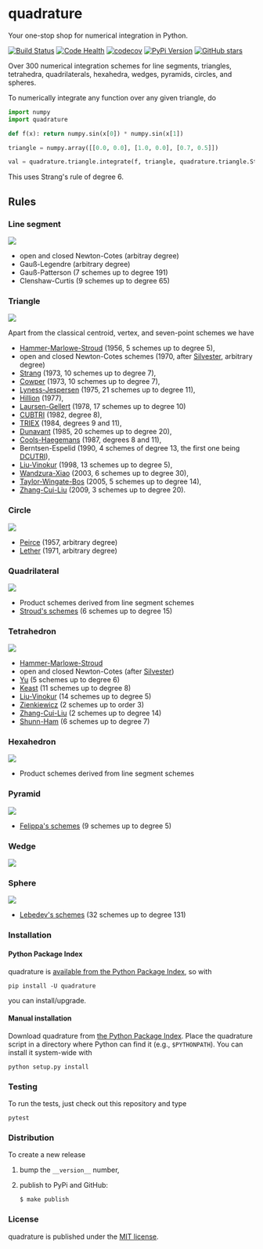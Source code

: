 # quadrature

Your one-stop shop for numerical integration in Python.

[![Build Status](https://travis-ci.org/nschloe/quadrature.svg?branch=master)](https://travis-ci.org/nschloe/quadrature)
[![Code Health](https://landscape.io/github/nschloe/quadrature/master/landscape.png)](https://landscape.io/github/nschloe/quadrature/master)
[![codecov](https://codecov.io/gh/nschloe/quadrature/branch/master/graph/badge.svg)](https://codecov.io/gh/nschloe/quadrature)
[![PyPi Version](https://img.shields.io/pypi/v/quadrature.svg)](https://pypi.python.org/pypi/quadrature)
[![GitHub stars](https://img.shields.io/github/stars/nschloe/quadrature.svg?style=social&label=Star&maxAge=2592000)](https://github.com/nschloe/quadrature)

Over 300 numerical integration schemes for line segments, triangles, tetrahedra,
quadrilaterals, hexahedra, wedges, pyramids, circles, and spheres.

To numerically integrate any function over any given triangle, do
```python
import numpy
import quadrature

def f(x): return numpy.sin(x[0]) * numpy.sin(x[1])

triangle = numpy.array([[0.0, 0.0], [1.0, 0.0], [0.7, 0.5]])

val = quadrature.triangle.integrate(f, triangle, quadrature.triangle.Strang(9))
```
This uses Strang's rule of degree 6.

## Rules

### Line segment
![](https://nschloe.github.io/quadrature/line.png)

 * open and closed Newton-Cotes (arbitray degree)
 * Gauß-Legendre (arbitrary degree)
 * Gauß-Patterson (7 schemes up to degree 191)
 * Clenshaw-Curtis (9 schemes up to degree 65)

### Triangle
![](https://nschloe.github.io/quadrature/tri.png)

Apart from the classical centroid, vertex, and seven-point schemes we have

 * [Hammer-Marlowe-Stroud](https://doi.org/10.1090/S0025-5718-1956-0086389-6)
   (1956, 5 schemes up to degree 5),
 * open and closed Newton-Cotes schemes (1970, after [Silvester](https://doi.org/10.1090/S0025-5718-1970-0258283-6), arbitrary degree)
 * [Strang](http://bookstore.siam.org/wc08/) (1973, 10 schemes up to
   degree 7),
 * [Cowper](https://dx.doi.org/10.1002/nme.1620070316) (1973, 10 schemes up to
   degree 7),
 * [Lyness-Jespersen](https://dx.doi.org/10.1093/imamat/15.1.19) (1975, 21
   schemes up to degree 11),
 * [Hillion](https://dx.doi.org/10.1002/nme.1620110504) (1977),
 * [Laursen-Gellert](https://dx.doi.org/10.1002/nme.1620120107) (1978, 17
   schemes up to degree 10)
 * [CUBTRI](http://dl.acm.org/citation.cfm?id=356001) (1982, degree 8),
 * [TRIEX](http://dl.acm.org/citation.cfm?id=356070) (1984, degrees 9 and 11),
 * [Dunavant](https://dx.doi.org/10.1002/nme.1620210612) (1985, 20 schemes up
   to degree 20),
 * [Cools-Haegemans](https://lirias.kuleuven.be/handle/123456789/131869) (1987,
   degrees 8 and 11),
 * Berntsen-Espelid (1990, 4 schemes of degree 13, the first one being
   [DCUTRI](http://dl.acm.org/citation.cfm?id=131772)),
 * [Liu-Vinokur](https://dx.doi.org/10.1006/jcph.1998.5884) (1998, 13 schemes
   up to degree 5),
 * [Wandzura-Xiao](https://dx.doi.org/10.1016/S0898-1221(03)90004-6) (2003, 6
   schemes up to degree 30),
 * [Taylor-Wingate-Bos](https://arxiv.org/abs/math/0501496) (2005, 5 schemes up
   to degree 14),
 * [Zhang-Cui-Liu](http://www.jstor.org/stable/43693493) (2009, 3 schemes up to
   degree 20).

### Circle
![](https://nschloe.github.io/quadrature/circle.png)

 * [Peirce](http://www.jstor.org/stable/2098722) (1957, arbitrary degree)
 * [Lether](http://www.jstor.org/stable/2949473) (1971, arbitrary degree)

### Quadrilateral
![](https://nschloe.github.io/quadrature/quad.png)
 
 * Product schemes derived from line segment schemes
 * [Stroud's schemes](https://books.google.de/books/about/Approximate_calculation_of_multiple_inte.html?id=L_tQAAAAMAAJ&redir_esc=y) (6 schemes up to degree 15)

### Tetrahedron
![](https://nschloe.github.io/quadrature/tet.png)

 * [Hammer-Marlowe-Stroud](https://doi.org/10.1090/S0025-5718-1956-0086389-6)
 * open and closed Newton-Cotes (after [Silvester](https://doi.org/10.1090/S0025-5718-1970-0258283-6))
 * [Yu](http://dx.doi.org/10.1016/0045-7825(84)90072-0) (5 schemes up to degree 6)
 * [Keast](http://dx.doi.org/10.1016/0045-7825(86)90059-9) (11 schemes up to
   degree 8)
 * [Liu-Vinokur](http://dx.doi.org/10.1006/jcph.1998.5884) (14 schemes up to
   degree 5)
 * [Zienkiewicz](http://www.sciencedirect.com/science/book/9780750664318) (2
   schemes up to order 3)
 * [Zhang-Cui-Liu](http://www.jstor.org/stable/43693493) (2 schemes up to
   degree 14)
 * [Shunn-Ham](http://dx.doi.org/10.1016/j.cam.2012.03.032) (6 schemes up to
   degree 7)

### Hexahedron
![](https://nschloe.github.io/quadrature/hexa.png)

 * Product schemes derived from line segment schemes

### Pyramid
![](https://nschloe.github.io/quadrature/pyra.png)

 * [Felippa's schemes](http://dx.doi.org/10.1108/02644400410554362) (9 schemes
   up to degree 5)

### Wedge
![](https://nschloe.github.io/quadrature/wedge.png)

### Sphere
![](https://nschloe.github.io/quadrature/sphere.png)

 * [Lebedev's schemes](https://en.wikipedia.org/wiki/Lebedev_quadrature) (32
   schemes up to degree 131)

### Installation

#### Python Package Index

quadrature is [available from the Python Package Index](https://pypi.python.org/pypi/quadrature/), so with
```
pip install -U quadrature
```
you can install/upgrade.

#### Manual installation

Download quadrature from
[the Python Package Index](https://pypi.python.org/pypi/quadrature/).
Place the quadrature script in a directory where Python can find it (e.g.,
`$PYTHONPATH`). You can install it system-wide with
```
python setup.py install
```

### Testing

To run the tests, just check out this repository and type
```
pytest
```

### Distribution

To create a new release

1. bump the `__version__` number,

2. publish to PyPi and GitHub:
    ```
    $ make publish
    ```

### License
quadrature is published under the [MIT license](https://en.wikipedia.org/wiki/MIT_License).
